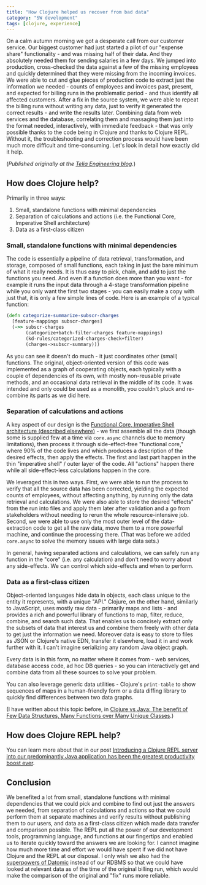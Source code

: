 ```yaml
---
title: "How Clojure helped us recover from bad data"
category: "SW development"
tags: [clojure, experience]
---
```


On a calm autumn morning we got a desperate call from our customer service. Our biggest customer had just started a pilot of our "expense share" functionality - and was missing half of their data. And they absolutely needed them for sending salaries in a few days. We jumped into production, cross-checked the data against a few of the missing employees and quickly determined that they were missing from the incoming invoices. We were able to cut and glue pieces of production code to extract just the information we needed - counts of employees and invoices past, present, and expected for billing runs in the problematic period - and thus identify all affected customers. After a fix in the source system, we were able to repeat the billing runs without writing any data, just to verify it generated the correct results - and write the results later. Combining data from web services and the database, correlating them and massaging them just into the format needed, interactively, with immediate feedback - that was only possible thanks to the code being in Clojure and thanks to Clojure REPL. Without it, the troubleshooting and correction process would have been much more difficult and time-consuming. Let's look in detail how exactly did it help.

<!--more-->

(_Published originally at the [Telia Engineering blog](https://engineering.telia.no/how-clojure-helped-recovering-from-bad-data/)._)

## How does Clojure help?

Primarily in three ways:

1. Small, standalone functions with minimal dependencies
2. Separation of calculations and actions (i.e. the Functional Core, Imperative Shell architecture)
3. Data as a first-class citizen

### Small, standalone functions with minimal dependencies

The code is essentially a pipeline of data retrieval, transformation, and storage, composed of small functions, each taking in just the bare minimum of what it really needs. It is thus easy to pick, chain, and add to just the functions you need. And even if a function does more than you want - for example it runs the input data through a 4-stage transformation pipeline while you only want the first two stages - you can easily make a copy with just that, it is only a few simple lines of code. Here is an example of a typical function:

```clojure
(defn categorize-summarize-subscr-charges
  [feature-mappings subscr-charges]
  (->> subscr-charges
       (categorize+batch-filter-charges feature-mappings)
       (kd-rules/categorized-charges-check+filter)
       (charges->subscr-summary)))
```

As you can see it doesn't do much - it just coordinates other (small) functions. The original, object-oriented version of this code was implemented as a graph of cooperating objects, each typically with a couple of dependencies of its own, with mostly non-reusable private methods, and an occasional data retrieval in the middle of its code. It was intended and only could be used as a monolith, you couldn't pluck and re-combine its parts as we did here.

### Separation of calculations and actions

A key aspect of our design is the [Functional Core, Imperative Shell architecture (described elsewhere)](/design-in-java-vs-fp) - we first assemble all the data (though some is supplied few at a time via `core.async` channels due to memory limitations), then process it through side-effect-free "functional core," where 90% of the code lives and which produces a description of the desired effects, then apply the effects. The first and last part happen in the thin "imperative shell" / outer layer of the code. All "actions" happen there while all side-effect-less calculations happen in the core.

We leveraged this in two ways. First, we were able to run the process to verify that all the source data has been corrected, yielding the expected counts of employees, without affecting anything, by running only the data retrieval and calculations. We were also able to store the desired "effects" from the run into files and apply them later after validation and a go from stakeholders without needing to rerun the whole resource-intensive job. Second, we were able to use only the most outer level of the data-extraction code to get all the raw data, move them to a more powerful machine, and continue the processing there. (That was before we added `core.async` to solve the memory issues with large data sets.)

In general, having separated actions and calculations, we can safely run any function in the "core" (i.e. any calculation) and don't need to worry about any side-effects. We can control which side-effects and when to perform.

### Data as a first-class citizen

Object-oriented languages hide data in objects, each class unique to the entity it represents, with a unique "API." Clojure, on the other hand, similarly to JavaScript, uses mostly raw data - primarily maps and lists - and provides a rich and powerful library of functions to map, filter, reduce, combine, and search such data. That enables us to concisely extract only the subsets of data that interest us and combine them freely with other data to get just the information we need. Moreover data is easy to store to files as JSON or Clojure's native EDN, transfer it elsewhere, load it in and work further with it. I can't imagine serializing any random Java object graph.

Every data is in this form, no matter where it comes from - web services, database access code, ad hoc DB queries - so you can interactively get and combine data from all these sources to solve your problem.

You can also leverage generic data utilities - Clojure's `print-table` to show sequences of maps in a human-friendly form or a data diffing library to quickly find differences between two data graphs.

(I have written about this topic before, in [Clojure vs Java: The benefit of Few Data Structures, Many Functions over Many Unique Classes](/clojure-vs-java-few-datastructures-over-many-objects).)

## How does Clojure REPL help?

You can learn more about that in our post [Introducing a Clojure REPL server into our predominantly Java application has been the greatest productivity boost ever](/java-troubleshooting-on-steroids-with-clojure-repl).

## Conclusion

We benefited a lot from small, standalone functions with minimal dependencies that we could pick and combine to find out just the answers we needed, from separation of calculations and actions so that we could perform them at separate machines and verify results without publishing them to our users, and data as a first-class citizen which made data transfer and comparison possible. The REPL put all the power of our development tools, programming language, and functions at our fingertips and enabled us to iterate quickly toward the answers we are looking for. I cannot imagine how much more time and effort we would have spent if we did not have Clojure and the REPL at our disposal. I only wish we also had the [superpowers of Datomic](/talk-highlights-exploring-four-hidden-superpowers-of-datomic/) instead of our RDBMS so that we could have looked at relevant data as of the time of the original billing run, which would make the comparison of the original and "fix" runs more reliable.
